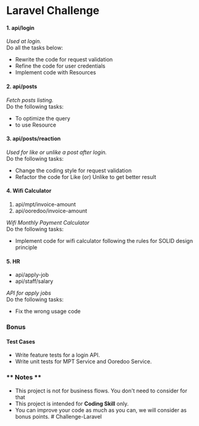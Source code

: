 # Laravel Challenge

#### 1. api/login

*Used at login.*
<br>
Do all the tasks below:

- Rewrite the code for request validation
- Refine the code for user credentials
- Implement code with Resources

#### 2. api/posts

*Fetch posts listing.*
<br>
Do the following tasks:

- To optimize the query
- to use Resource
#### 3. api/posts/reaction

*Used for like or unlike a post after login.*
<br>
Do the following tasks:

- Change the coding style for request validation
- Refactor the code for Like (or) Unlike to get better result

#### 4. Wifi Calculator
1. api/mpt/invoice-amount
2. api/ooredoo/invoice-amount

*Wifi Monthly Payment Calculator*
<br>
Do the following tasks:
- Implement code for wifi calculator following the rules for SOLID design principle

#### 5. HR
- api/apply-job
- api/staff/salary

*API for apply jobs*
<br>
Do the following tasks:

- Fix the wrong usage code

### Bonus
#### Test Cases
- Write feature tests for a login API.
- Write unit tests for MPT Service and Ooredoo Service.

### ** Notes **

- This project is not for business flows. You don't need to consider for that
- This project is intended for **Coding Skill** only.
- You can improve your code as much as you can, we will consider as bonus points.
#   C h a l l e n g e - L a r a v e l  
 